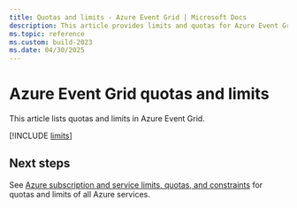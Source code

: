 ```yaml
---
title: Quotas and limits - Azure Event Grid | Microsoft Docs
description: This article provides limits and quotas for Azure Event Grid. For example, number of subscriptions for topic, number of custom topics per subscription, etc.
ms.topic: reference
ms.custom: build-2023
ms.date: 04/30/2025
---
```


# Azure Event Grid quotas and limits

This article lists quotas and limits in Azure Event Grid.

[!INCLUDE [limits](./includes/limits.md)]

## Next steps

See [Azure subscription and service limits, quotas, and constraints](..//azure-resource-manager/management/azure-subscription-service-limits.md) for quotas and limits of all Azure services.
